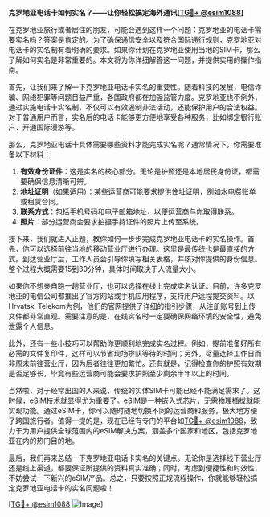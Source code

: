 **克罗地亚电话卡如何实名？——让你轻松搞定海外通讯[[TG💪+ @esim1088](https://t.me/s/esim1088)]**

在克罗地亚旅行或者居住的朋友，可能会遇到这样一个问题：克罗地亚的电话卡需要实名吗？答案是肯定的。为了确保通信安全以及符合国际通行规则，克罗地亚对电话卡的实名制有着明确的要求。如果你计划在克罗地亚使用当地的SIM卡，那么了解如何实名是非常重要的。本文将为你详细解答这一问题，并提供实用的操作指南。

首先，让我们来了解一下克罗地亚电话卡实名的重要性。随着科技的发展，电信诈骗、网络犯罪等问题日益严重，各国政府都在加强监管力度。克罗地亚也不例外，通过实施电话卡实名制，不仅可以有效遏制非法活动，还能保护用户的合法权益。对于普通用户而言，实名后的电话卡能够更方便地享受各种服务，比如绑定银行账户、开通国际漫游等。

那么，克罗地亚电话卡具体需要哪些资料才能完成实名呢？通常情况下，你需要准备以下材料：

1. **有效身份证件**：这是实名的核心部分。无论是护照还是本地居民身份证，都需要确保信息清晰可辨。
2. **地址证明**（如果适用）：某些运营商可能要求提供住址证明，例如水电费账单或租赁合同。
3. **联系方式**：包括手机号码和电子邮箱地址，以便运营商与你取得联系。
4. **照片**：部分运营商会要求拍摄手持证件的照片上传至系统。

接下来，我们就进入正题，教你如何一步步完成克罗地亚电话卡的实名操作。首先，你可以选择前往当地的移动营业厅进行办理。这里是最传统也是最直接的方式。到达营业厅后，工作人员会引导你填写相关表格，并核对你提供的身份信息。整个过程大概需要15到30分钟，具体时间取决于人流量大小。

如果你不想亲自跑一趟营业厅，也可以选择在线上完成实名认证。目前，许多克罗地亚的电信公司都推出了官方网站或手机应用程序，支持用户远程提交资料。以Hrvatski Telekom为例，他们的官网提供了详细的指引步骤，从注册账号到上传文件都非常直观。需要注意的是，在线实名时一定要确保网络环境的安全性，避免泄露个人信息。

此外，还有一些小技巧可以帮助你更顺利地完成实名过程。例如，提前准备好所有必需的文件复印件，这样可以节省现场排队等待的时间；另外，尽量选择工作日而非周末前往营业厅，因为后者往往更加繁忙。还有就是，记得检查你的护照有效期是否足够长，毕竟有些运营商可能会要求护照至少剩余半年以上的时间。

当然啦，对于经常出国的人来说，传统的实体SIM卡可能已经不能满足需求了。这时候，eSIM技术就显得尤为重要了。eSIM是一种嵌入式芯片，无需物理插拔就能实现功能。通过eSIM卡，你可以随时随地切换不同的运营商和服务，极大地方便了跨国旅行者。值得一提的是，现在已经有专门的平台如[TG💪+ @esim1088](https://t.me/s/esim1088)，致力于为用户提供全球范围内的eSIM解决方案，涵盖多个国家和地区，包括克罗地亚在内的热门目的地。

最后，我们再来总结一下克罗地亚电话卡实名的关键点。无论你是选择线下营业厅还是线上渠道，都要保证所提供的资料真实准确；同时，考虑到便捷性和时效性，不妨尝试一下新兴的eSIM产品。总之，只要按照正规流程操作，你就能够轻松搞定克罗地亚电话卡的实名问题啦！

[[TG💪+ @esim1088](https://t.me/s/esim1088) ![Image](https://i.postimg.cc/4NQfJmqS/Snipaste-2025-05-13-00-14-12.png)]